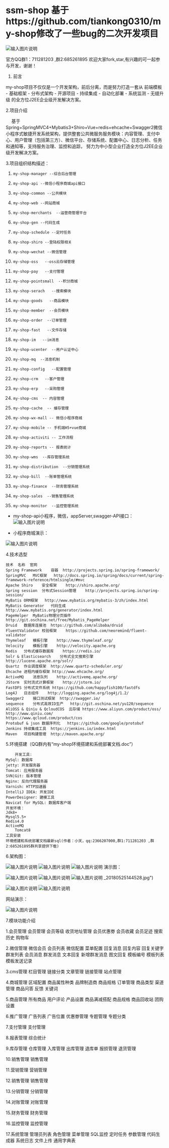 # ssm-shop 基于https://github.com/tiankong0310/my-shop修改了一些bug的二次开发项目

![输入图片说明](https://gitee.com/uploads/images/2018/0608/123315_a538a655_1951565.png "微信图片_20180608123202.png")

官方QQ群1：711281203 ,群2:685261895  欢迎大家fork,star,有兴趣的可一起参与开发，谢谢！
 1. 前言

   my-shop项目不仅仅是一个开发架构，前后分离，而是努力打造一套从 前端模板 - 基础框架 - 分布式架构 - 开源项目 - 持续集成 - 自动化部署 - 系统监测 - 无缝升级 的全方位J2EE企业级开发解决方案。

 2.项目介绍

　 基于Spring+SpringMVC4+Mybatis3+Shiro+Vue+redis+ehcache+Swagger2微信小程序式敏捷开发系统架构，提供整套公共微服务服务模块：内容管理、支付中心、用户管理（包括第三方）、微信平台、存储系统、配置中心、日志分析、任务和通知等，支持服务治理、监控和追踪，
努力为中小型企业打造全方位J2EE企业级开发解决方案。

 3.项目组织结构描述：

1.     my-shop-manager --综合后台管理
1.     my-shop-api --微信小程序商城api接口
1.     my-shop-common --公共模块
1.     my-shop-web --网站商城
1.     my-shop-merchants  --运营商管理平台
1.     my-shop-gen --代码生成
1.     my-shop-schedule --定时任务
1.     my-shop-shiro --登陆权限相关
1.     my-shop-wechat --微信管理
1.     my-shop-oss   --oss云存储管理
1.     my-shop-pay   --支付管理
1.     my-shop-pointsmall  --积分商城
1.     my-shop-serach   --搜索模块
1.     my-shop-goods   --商品模块
1.     my-shop-member  --会员模块
1.     my-shop-order  --订单管理
1.     my-shop-fast   --文件存储
1.     my-shop-im   --im消息
1.     my-shop-ucenter  --用户认证中心
1.     my-shop-mq  --消息机制
1.     my-shop-config   --配置管理
1.     my-shop-crm   --客户管理
1.     my-shop-erp   --采购管理
1.     my-shop-cms  -- 内容管理
1.     my-shop-cache  -- 缓存管理
1.     my-shop-wx-mall -- 微信小程序商城
1.     my-shop-mobile -- 手机端H5+vue商城
1.     my-shop-activiti -- 工作流程
1.     my-shop-reports -- 报表统计
1.     my-shop-wms  --库存管理系统
1.     my-shop-distribution  --分销管理系统
1.     my-shop-bill  --账单管理系统
1.     my-shop-finance  --财务管理系统
1.     my-shop-sales  --销售管理系统
1.     my-shop-monitor  --监控管理系统

- my-shop-api小程序，微信，appServer,swagger-API接口：
![输入图片说明](https://gitee.com/uploads/images/2018/0608/111657_ef87a5e5_1951565.png "2222222222221png.png")

- 小程序商城演示：

![输入图片说明](https://images.gitee.com/uploads/images/2018/0726/100827_28d80d2f_1951565.png "微信图片_20180726100553.png")


4.技术选型

    技术	名称	官网
    Spring Framework	容器	http://projects.spring.io/spring-framework/
    SpringMVC	MVC框架	http://docs.spring.io/spring/docs/current/spring-framework-reference/htmlsingle/#mvc
    Apache Shiro	安全框架	http://shiro.apache.org/
    Spring session	分布式Session管理	http://projects.spring.io/spring-session/
    MyBatis	ORM框架	http://www.mybatis.org/mybatis-3/zh/index.html
    MyBatis Generator	代码生成	http://www.mybatis.org/generator/index.html
    PageHelper	MyBatis物理分页插件	http://git.oschina.net/free/Mybatis_PageHelper
    Druid	数据库连接池	https://github.com/alibaba/druid
    FluentValidator	校验框架	https://github.com/neoremind/fluent-validator
    Thymeleaf	模板引擎	http://www.thymeleaf.org/
    Velocity	模板引擎	http://velocity.apache.org
    Redis	分布式缓存数据库	https://redis.io/
    Solr & Elasticsearch	分布式全文搜索引擎	http://lucene.apache.org/solr/ 
    Quartz	作业调度框架	http://www.quartz-scheduler.org/
    Ehcache	进程内缓存框架	http://www.ehcache.org/
    ActiveMQ	消息队列	http://activemq.apache.org/
    JStorm	实时流式计算框架	http://jstorm.io/
    FastDFS	分布式文件系统	https://github.com/happyfish100/fastdfs
    Log4J	日志组件	http://logging.apache.org/log4j/1.2/
    Swagger2	接口测试框架	http://swagger.io/
    sequence	分布式高效ID生产	http://git.oschina.net/yu120/sequence
    AliOSS & Qiniu & QcloudCOS	云存储	https://www.aliyun.com/product/oss/ http://www.qiniu.com/ 
    https://www.qcloud.com/product/cos
    Protobuf & json	数据序列化	https://github.com/google/protobuf
    Jenkins	持续集成工具	https://jenkins.io/index.html
    Maven	项目构建管理	http://maven.apache.org/

5.环境搭建（QQ群内有“my-shop环境搭建和系统部署文档.doc”）

    	开发工具:
	MySql: 数据库
	jetty: 开发服务器
	Tomcat: 应用服务器
	SVN|Git: 版本管理
	Nginx: 反向代理服务器
	Varnish: HTTP加速器
	IntelliJ IDEA: 开发IDE
	PowerDesigner: 建模工具
	Navicat for MySQL: 数据库客户端
	开发环境：
	Jdk8+
	Mysql5.5+
	Redis4.0
	ActiveMQ
        Tomcat8
	工具安装
	环境搭建和系统部署文档最新sql(作者：小天，qq:2366207000,群1:711281203 ,群2:685261895群共享提供下载)

6.架构图：

   ![输入图片说明](https://gitee.com/uploads/images/2018/0608/123435_794ce455_1951565.jpeg "微信图片_20180608123021.jpg")
![输入图片说明](https://gitee.com/uploads/images/2018/0608/123444_8a30f946_1951565.jpeg "微信图片_20180608123050.jpg")
![输入图片说明](https://gitee.com/uploads/images/2018/0525/152007_6cdbfcc6_1951565.jpeg "微信图片_20180525144346.jpg")
演示图：

![输入图片说明](https://gitee.com/uploads/images/2018/0525/152023_63986906_1951565.png "微信图片_20180525144441.png")
![输入图片说明](https://gitee.com/uploads/images/2018/0608/124505_d980f893_1951565.png "manage0.png")
![输入图片说明](https://gitee.com/uploads/images/2018/0608/124515_9a3f9a29_1951565.png "manage01.png")
_20180525144528.jpg")

![输入图片说明](https://gitee.com/uploads/images/2018/0608/124539_10f18dd5_1951565.png "manage02.png")
![输入图片说明](https://gitee.com/uploads/images/2018/0608/124548_a529d502_1951565.png "manage03.png")

网站演示：

![输入图片说明](https://gitee.com/uploads/images/2018/0608/131133_0777d915_1951565.png "ys01.png")

7.模块功能介绍

1.会员管理
会员管理
会员等级
收货地址管理
会员优惠劵
会员收藏
会员足迹
搜索历史
购物车

2.微信管理
微信会员
会员列表
微信配置
菜单配置
回复消息
回复内容
回复关键字
群发列表
会员消息
群发消息
文本回复
新增群发消息
图文回复
模板编号
模板列表
模板发送记录

3.cms管理
栏目管理
链接分类
文章管理
链接管理
站点管理

4.商城管理
区域配置
商品属性种类
品牌制造商
商品规格
订单管理
商品类型
渠道管理
商品问答
反馈
关键词

5.商品管理
所有商品
用户评论
产品设置
商品满减搭配
商品规格
商品回收站
团购设置

6.推广管理
广告列表
广告位置
优惠劵管理
专题管理
专题分类

7.支付管理
支付管理

8.报表管理
综合统计

9.库存管理
仓库管理
入库管理
出库管理
退库单
报损管理
退货管理

10.销售管理
销售管理

11.营销管理
营销管理

12.销售管理
销售管理

13.分销管理
分销管理

14.对账管理
对账管理

15.财务管理
财务管理

16.监控管理
监控管理

17.系统管理
管理员列表
角色管理
菜单管理
SQL监控
定时任务
参数管理
代码生成器
系统日志
文件上传
通用字典表
    
